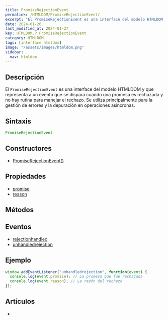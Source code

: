 ```yaml
---
title: PromiseRejectionEvent
permalink: /HTMLDOM/PromiseRejectionEvent/
excerpt: "El PromiseRejectionEvent es una interface del modelo HTMLDOM que representa un evento cuando una promesa es rechazada. Se utiliza para gestionar errores en operaciones asíncronas."
date: 2024-01-26
last_modified_at: 2024-01-27
key: HTMLDOM.P.PromiseRejectionEvent
category: HTMLDOM
tags: [interface htmldom]
image: "/assets/images/htmldom.png"
sidebar:
  nav: htmldom
---
```


## Descripción


El `PromiseRejectionEvent` es una interface del modelo HTMLDOM y que representa a un evento que se dispara cuando una promesa es rechazada y no hay rutina para manejar el rechazo. Se utiliza principalmente para la gestión de errores y la depuración en operaciones asíncronas.


## Sintaxis


```javascript
PromiseRejectionEvent
```


## Constructores

- [PromiseRejectionEvent()](https://www.w3api.com/HTMLDOM/PromiseRejectionEvent/PromiseRejectionEvent/)

## Propiedades

- [promise](https://www.w3api.com/HTMLDOM/PromiseRejectionEvent/promise/)
- [reason](https://www.w3api.com/HTMLDOM/PromiseRejectionEvent/reason/)

## Métodos


## Eventos

- [rejectionhandled](https://www.w3api.com/HTMLDOM/PromiseRejectionEvent/rejectionhandled/)
- [unhandledrejection](https://www.w3api.com/HTMLDOM/PromiseRejectionEvent/unhandledrejection/)

## Ejemplo


```javascript
window.addEventListener("unhandledrejection", function(event) {
  console.log(event.promise); // La promesa que fue rechazada
  console.log(event.reason); // La razón del rechazo
});
```


## Artículos

- 
